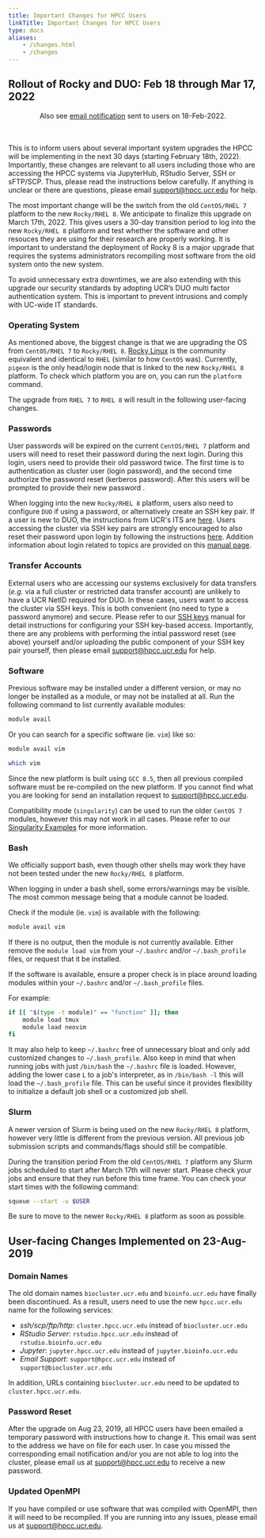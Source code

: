 ```yaml
---
title: Important Changes for HPCC Users
linkTitle: Important Changes for HPCC Users
type: docs
aliases:
    - /changes.html
    - /changes
---
```


## Rollout of Rocky and DUO: Feb 18 through Mar 17, 2022

<center>Also see <a href="https://drive.google.com/file/d/12DzXEWPC5CssRJdeIOle1LBYU4DgNIVc/view?usp=sharing">email notification</a> sent to users on 18-Feb-2022.</center>
<br></br>

This is to inform users about several important system upgrades the HPCC will
be implementing in the next 30 days (starting February 18th, 2022).
Importantly, these changes are relevant to all users including those who are
accessing the HPCC systems via JupyterHub, RStudio Server, SSH or sFTP/SCP.
Thus, please read the instructions below carefully. If anything is unclear or
there are questions, please email support@hpcc.ucr.edu for help.

The most important change will be the switch from the old `CentOS/RHEL 7`
platform to the new `Rocky/RHEL 8`. We anticipate to finalize this upgrade on
March 17th, 2022.  This gives users a 30-day transition period to log into the
new `Rocky/RHEL 8` platform and test whether the software and other resouces
they are using for their research are properly working.  It is important to
understand the deployment of Rocky 8 is a major upgrade that requires the
systems administrators recompiling most software from the old system onto the
new system.

To avoid unnecessary extra downtimes, we are also extending with this upgrade our 
security standards by adopting UCR’s DUO multi factor authentication system.
This is important to prevent intrusions and comply with UC-wide IT standards.


### Operating System

As mentioned above, the biggest change is that we are upgrading the OS from `CentOS/RHEL 7` to `Rocky/RHEL 8`.
[Rocky Linux](https://rockylinux.org/) is the community equivalent and identical to `RHEL` (similar to how `CentOS` was).
Currently, `pigeon` is the only head/login node that is linked to the new `Rocky/RHEL 8` platform.
To check which platform you are on, you can run the `platform` command.

The upgrade from `RHEL 7` to `RHEL 8` will result in the following user-facing changes.


<!--
For the past 7 years we have been using a `R`ed `H`at `E`nterprise `L`inux (`RHEL`) derivative called `CentOS Linux` (not to be confused with `CentOS Stream`).
Since `CentOS Linux` is [no longer supported](https://www.centos.org/news-and-events/1322-october-centos-dojo-videos/), 
we made the decision to stay in the RHEL family and go with [Rocky Linux](https://rockylinux.org/).

> Rocky Linux is an open-source enterprise operating system designed to be 100% bug-for-bug compatible with Red Hat Enterprise Linux
-->

### Passwords

User passwords will be expired on the current `CentOS/RHEL 7` platform and users will need to reset their password during the next login.
During this login, users need to provide their old password twice. The first time is to authentication as cluster user (login password), and
the second time authorize the password reset (kerberos password). After this users will be prompted to provide their new password .

When logging into the new `Rocky/RHEL 8` platform, users also need to configure `DUO` if using a password, or alternatively create an SSH key pair.
If a user is new to DUO, the instructions from UCR's ITS are [here](https://bit.ly/3JFIKu9).
Users accessing the cluster via SSH key pairs are strongly encouraged to also reset their password upon login by following the instructions [here](/manuals/hpc_cluster/start/#change-password).
Addition information about login related to topics are provided on this [manual page](/manuals/hpc_cluster/login/).


### Transfer Accounts

External users who are accessing our systems exclusively for data transfers 
(_e.g._ via a full cluster or restricted data transfer account) are unlikely to
have a UCR NetID required for DUO. In these cases, users want to access the
cluster via SSH keys. This is both convenient (no need to type a password
anymore) and secure. Please refer to our [SSH keys](/manuals/hpc_cluster/sshkeys/) 
manual for detail instructions for configuring your SSH key-based access.
Importantly, there are any problems with performing the intial password reset
(see above) yourself and/or uploading the public component of your SSH key pair
yourself, then please email support@hpcc.ucr.edu for help. 

### Software

Previous software may be installed under a different version, or may no longer be installed as a module, or may not be installed at all.
Run the following command to list currently available modules:

```bash
module avail
```

Or you can search for a specific software (ie. `vim`) like so:

```bash
module avail vim
```

```bash
which vim
```

Since the new platform is built using `GCC 8.5`, then all previous compiled software must be re-compiled on the new platform.
If you cannot find what you are looking for send an installation request to [support@hpcc.ucr.edu](mailto:support@hpcc.ucr.edu).

Compatibility mode (`singularity`) can be used to run the older `CentOS 7` modules, however this may not work in all cases.
Please refer to our [Singularity Examples](/manuals/hpc_cluster/singularity/) for more information.

### Bash

We officially support bash, even though other shells may work they have not been tested under the new `Rocky/RHEL 8` platform.

When logging in under a bash shell, some errors/warnings may be visible.
The most common message being that a module cannot be loaded.

Check if the module (ie. `vim`) is available with the following:

```bash
module avail vim
```

If there is no output, then the module is not currently available. Either remove the `module load vim` from your `~/.bashrc` and/or `~/.bash_profile` files, or request that it be installed.

If the software is available, ensure a proper check is in place around loading modules within your `~/.bashrc` and/or `~/.bash_profile` files.

For example:

```bash
if [[ "$(type -t module)" == "function" ]]; then
    module load tmux
    module load neovim
fi
```

It may also help to keep `~/.bashrc` free of unnecessary bloat and only add customized changes to `~/.bash_profile`.
Also keep in mind that when running jobs with just `/bin/bash` the `~/.bashrc` file is loaded.
However, adding the lower case `L` to a job's interpreter, as in `/bin/bash -l` this will load the `~/.bash_profile` file.
This can be useful since it provides flexibility to initialize a default job shell or a customized job shell.

### Slurm

A newer version of Slurm is being used on the new `Rocky/RHEL 8` platform, however very little is different from the previous version.
All previous job submission scripts and commands/flags should still be compatible.

During the transition period From the old `CentOS/RHEL 7` platform any Slurm jobs scheduled to start after March 17th will never start.
Please check your jobs and ensure that they run before this time frame.
You can check your start times with the following command:

```bash
squeue --start -u $USER
```

Be sure to move to the newer `Rocky/RHEL 8` platform as soon as possible.


## User-facing Changes Implemented on 23-Aug-2019 

### Domain Names

The old domain names `biocluster.ucr.edu` and `bioinfo.ucr.edu` have finally been discontinued. As a result, users need to use the new `hpcc.ucr.edu` 
name for the following services:
+ _ssh/scp/ftp/http_: `cluster.hpcc.ucr.edu` instead of `biocluster.ucr.edu` 
+ _RStudio Server_: `rstudio.hpcc.ucr.edu` instead of `rstudio.bioinfo.ucr.edu` 
+ _Jupyter_: `jupyter.hpcc.ucr.edu` instead of `jupyter.bioinfo.ucr.edu`
+ _Email Support_: `support@hpcc.ucr.edu` instead of `support@biocluster.ucr.edu`

In addition, URLs containing `biocluster.ucr.edu` need to be updated to `cluster.hpcc.ucr.edu`.

### Password Reset

After the upgrade on Aug 23, 2019, all HPCC users have been emailed a temporary
password with instructions how to change it. This email was sent to the address
we have on file for each user. In case you missed the corresponding email
notification and/or you are not able to log into the cluster, please email us
at [support@hpcc.ucr.edu](mailto:support@hpcc.ucr.edu) to receive a new password.

### Updated OpenMPI

If you have compiled or use software that was compiled with OpenMPI, then it will need to be recompiled.
If you are running into any issues, please email us at [support@hpcc.ucr.edu](mailto:support@hpcc.ucr.edu).

